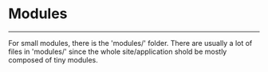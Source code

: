 # Modules

----------

For small modules, there is the 'modules/' folder. There are usually a lot of files in 'modules/' since the whole site/application shold be mostly composed of tiny modules.